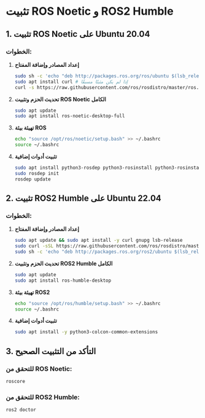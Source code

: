 # تثبيت ROS Noetic و ROS2 Humble

## 1. تثبيت ROS Noetic على Ubuntu 20.04

### **الخطوات:**

1. **إعداد المصادر وإضافة المفتاح**
   ```bash
   sudo sh -c 'echo "deb http://packages.ros.org/ros/ubuntu $(lsb_release -sc) main" > /etc/apt/sources.list.d/ros-latest.list'
   sudo apt install curl # إذا لم يكن مثبتًا مسبقًا
   curl -s https://raw.githubusercontent.com/ros/rosdistro/master/ros.key | sudo apt-key add -
   ```

2. **تحديث الحزم وتثبيت ROS Noetic الكامل**
   ```bash
   sudo apt update
   sudo apt install ros-noetic-desktop-full
   ```

3. **تهيئة بيئة ROS**
   ```bash
   echo "source /opt/ros/noetic/setup.bash" >> ~/.bashrc
   source ~/.bashrc
   ```

4. **تثبيت أدوات إضافية**
   ```bash
   sudo apt install python3-rosdep python3-rosinstall python3-rosinstall-generator python3-wstool build-essential
   sudo rosdep init
   rosdep update
   ```

## 2. تثبيت ROS2 Humble على Ubuntu 22.04

### **الخطوات:**

1. **إعداد المصادر وإضافة المفتاح**
   ```bash
   sudo apt update && sudo apt install -y curl gnupg lsb-release
   sudo curl -sSL https://raw.githubusercontent.com/ros/rosdistro/master/ros.key | sudo apt-key add -
   sudo sh -c 'echo "deb http://packages.ros.org/ros2/ubuntu $(lsb_release -cs) main" > /etc/apt/sources.list.d/ros2-latest.list'
   ```

2. **تحديث الحزم وتثبيت ROS2 Humble الكامل**
   ```bash
   sudo apt update
   sudo apt install ros-humble-desktop
   ```

3. **تهيئة بيئة ROS2**
   ```bash
   echo "source /opt/ros/humble/setup.bash" >> ~/.bashrc
   source ~/.bashrc
   ```

4. **تثبيت أدوات إضافية**
   ```bash
   sudo apt install -y python3-colcon-common-extensions
   ```

## 3. التأكد من التثبيت الصحيح

### **للتحقق من ROS Noetic:**
```bash
roscore
```

### **للتحقق من ROS2 Humble:**
```bash
ros2 doctor
```

